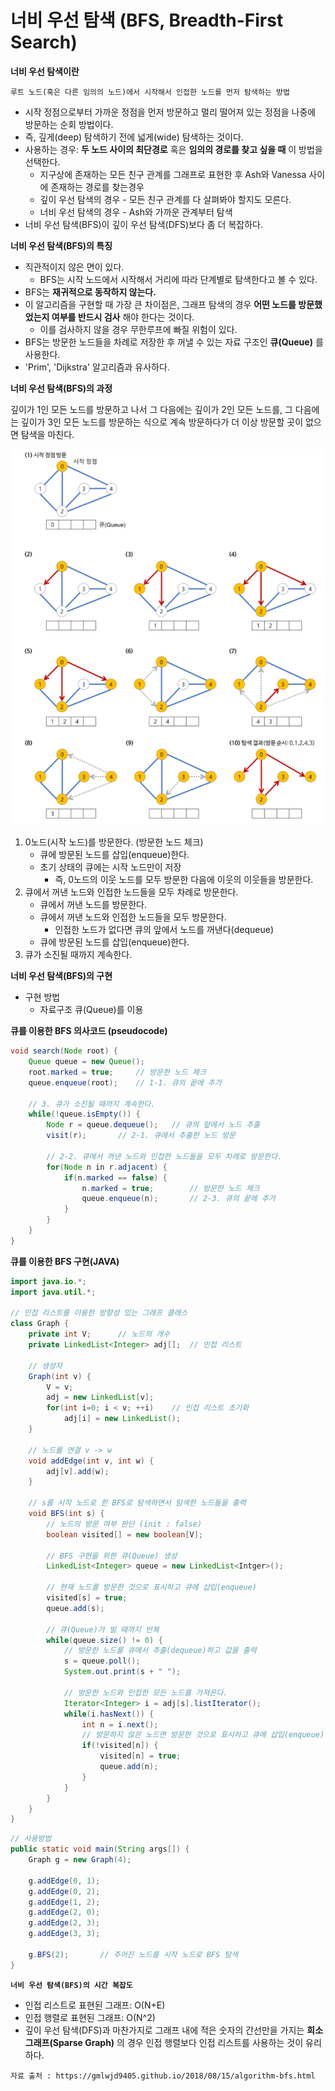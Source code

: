 # 너비 우선 탐색 (BFS, Breadth-First Search)

**너비 우선 탐색이란**

`루트 노드(혹은 다른 임의의 노드)에서 시작해서 인접한 노드를 먼저 탐색하는 방법`

- 시작 정점으로부터 가까운 정점을 먼저 방문하고 멀리 떨어져 있는 정점을 나중에 방문하는 순회 방법이다.
- 즉, 깊게(deep) 탐색하기 전에 넓게(wide) 탐색하는 것이다.
- 사용하는 경우: **두 노드 사이의 최단경로** 혹은 **임의의 경로를 찾고 싶을 때** 이 방법을 선택한다.
    - 지구상에 존재하는 모든 친구 관계를 그래프로 표현한 후 Ash와 Vanessa 사이에 존재하는 경로를 찾는경우
    - 깊이 우선 탐색의 경우 - 모든 친구 관계를 다 살펴봐야 할지도 모른다.
    - 너비 우선 탐색의 경우 - Ash와 가까운 관계부터 탐색
- 너비 우선 탐색(BFS)이 깊이 우선 탐색(DFS)보다 좀 더 복잡하다.

**너비 우선 탐색(BFS)의 특징**
- 직관적이지 않은 면이 있다.
    - BFS는 시작 노드에서 시작해서 거리에 따라 단계별로 탐색한다고 볼 수 있다.
- BFS는 **재귀적으로 동작하지 않는다.**
- 이 알고리즘을 구현할 때 가장 큰 차이점은, 그래프 탐색의 경우 **어떤 노드를 방문했었는지 여부를 반드시 검사** 해야 한다는 것이다.
    - 이를 검사하지 않을 경우 무한루프에 빠질 위험이 있다.
- BFS는 방문한 노드들을 차례로 저장한 후 꺼낼 수 있는 자료 구조인 **큐(Queue)** 를 사용한다.
- 'Prim', 'Dijkstra' 알고리즘과 유사하다.

**너비 우선 탐색(BFS)의 과정**

깊이가 1인 모든 노드를 방문하고 나서 그 다음에는 깊이가 2인 모든 노드를, 그 다음에는 깊이가 3인 모든 노드를 방문하는 식으로 계속 방문하다가 더 이상 방문할 곳이 없으면 탐색을 마친다.

![BFS_Process](
    ../img/BFS_Process.PNG)

1. 0노드(시작 노드)를 방문한다. (방문한 노드 체크)
    - 큐에 방문된 노드를 삽입(enqueue)한다.
    - 초기 상태의 큐에는 시작 노드만이 저장
        - 즉, 0노드의 이웃 노드를 모두 방문한 다음에 이웃의 이웃들을 방문한다.
2. 큐에서 꺼낸 노드와 인접한 노드들을 모두 차례로 방문한다.
    - 큐에서 꺼낸 노드를 방문한다.
    - 큐에서 꺼낸 노드와 인접한 노드들을 모두 방문한다.
        - 인접한 노드가 없다면 큐의 앞에서 노드를 꺼낸다(dequeue)
    - 큐에 방문된 노드를 삽입(enqueue)한다.
3. 큐가 소진될 때까지 계속한다.

**너비 우선 탐색(BFS)의 구현**
- 구현 방법
    - 자료구조 큐(Queue)를 이용

**큐를 이용한 BFS 의사코드 (pseudocode)**
```java
void search(Node root) {
    Queue queue = new Queue();
    root.marked = true;     // 방문한 노드 체크
    queue.enqueue(root);    // 1-1. 큐의 끝에 추가

    // 3. 큐가 소진될 때까지 계속한다.
    while(!queue.isEmpty()) {
        Node r = queue.dequeue();   // 큐의 앞에서 노드 추출
        visit(r);       // 2-1. 큐에서 추출한 노드 방문

        // 2-2. 큐에서 꺼낸 노드와 인접한 노드들을 모두 차례로 방문한다.
        for(Node n in r.adjacent) {
            if(n.marked == false) {
                n.marked = true;        // 방문한 노드 체크
                queue.enqueue(n);       // 2-3. 큐의 끝에 추가
            }
        }
    }
}
```

**큐를 이용한 BFS 구현(JAVA)**
```java
import java.io.*;
import java.util.*;

// 인접 리스트를 이용한 방향성 있는 그래프 클래스
class Graph {
    private int V;      // 노드의 개수
    private LinkedList<Integer> adj[];  // 인접 리스트

    // 생성자
    Graph(int v) {
        V = v;
        adj = new LinkedList[v];
        for(int i=0; i < v; ++i)    // 인접 리스트 초기화
            adj[i] = new LinkedList();
    }

    // 노드를 연결 v -> w
    void addEdge(int v, int w) {
        adj[v].add(w);
    }

    // s를 시작 노드로 한 BFS로 탐색하면서 탐색한 노드들을 출력
    void BFS(int s) {
        // 노드의 방문 여부 판단 (init : false)
        boolean visited[] = new boolean[V];

        // BFS 구현을 위한 큐(Queue) 생성
        LinkedList<Integer> queue = new LinkedList<Intger>();

        // 현재 노드를 방문한 것으로 표시하고 큐에 삽입(enqueue)
        visited[s] = true;
        queue.add(s);

        // 큐(Queue)가 빌 때까지 반복
        while(queue.size() != 0) {
            // 방문한 노드를 큐에서 추출(dequeue)하고 값을 출력
            s = queue.poll();
            System.out.print(s + " ");

            // 방문한 노드와 인접한 모든 노드를 가져온다.
            Iterator<Integer> i = adj[s].listIterator();
            while(i.hasNext()) {
                int n = i.next();
                // 방문하지 않은 노드면 방문한 것으로 표시하고 큐에 삽입(enqueue)
                if(!visited[n]) {
                    visited[n] = true;
                    queue.add(n);
                }
            }
        }
    }
}
```

```java
// 사용방법
public static void main(String args[]) {
    Graph g = new Graph(4);

    g.addEdge(0, 1);
    g.addEdge(0, 2);
    g.addEdge(1, 2);
    g.addEdge(2, 0);
    g.addEdge(2, 3);
    g.addEdge(3, 3);

    g.BFS(2);       // 주어진 노드를 시작 노드로 BFS 탐색
}
```

**`너비 우선 탐색(BFS)의 시간 복잡도`**
- 인접 리스트로 표현된 그래프: O(N+E)
- 인접 행렬로 표현된 그래프: O(N^2)
- 깊이 우선 탐색(DFS)과 마찬가지로 그래프 내에 적은 숫자의 간선만을 가지는 **희소 그래프(Sparse Graph)** 의 경우 인접 행렬보다 인접 리스트를 사용하는 것이 유리하다.

```
자료 출처 : https://gmlwjd9405.github.io/2018/08/15/algorithm-bfs.html
```